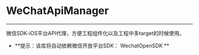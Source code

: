 # WeChatApiManager

---

微信SDK-iOS平台API代理，方便工程组件化以及工程中多target的时候使用。

* **提示：该库将自动依赖微信开放平台SDK： WechatOpenSDK **
